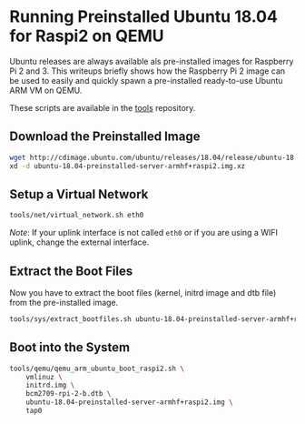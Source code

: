 # Running Preinstalled Ubuntu 18.04 for Raspi2 on QEMU

Ubuntu releases are always available als pre-installed images for Raspberry Pi 2 and 3. This writeups briefly shows how the Raspberry Pi 2 image can be used to easily and quickly spawn a pre-installed ready-to-use Ubuntu ARM VM on QEMU.

These scripts are available in the [tools](https://github.com/takeshixx/tools) repository.

## Download the Preinstalled Image

```bash
wget http://cdimage.ubuntu.com/ubuntu/releases/18.04/release/ubuntu-18.04-preinstalled-server-armhf+raspi2.img.xz
xd -d ubuntu-18.04-preinstalled-server-armhf+raspi2.img.xz
```

## Setup a Virtual Network

```bash
tools/net/virtual_network.sh eth0
```

*Note*: If your uplink interface is not called `eth0` or if you are using a WIFI uplink, change the external interface.

## Extract the Boot Files

Now you have to extract the boot files (kernel, initrd image and dtb file) from the pre-installed image.

```bash
tools/sys/extract_bootfiles.sh ubuntu-18.04-preinstalled-server-armhf+raspi2.img .
```

## Boot into the System

```bash
tools/qemu/qemu_arm_ubuntu_boot_raspi2.sh \
    vmlinuz \
    initrd.img \
    bcm2709-rpi-2-b.dtb \
    ubuntu-18.04-preinstalled-server-armhf+raspi2.img \
    tap0
```
